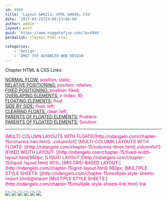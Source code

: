 ```yaml
---
id: 4940
title: 'Layout &#8211; HTML &#038; CSS'
date: '2017-03-21T23:09:13-04:00'
author: admin
layout: post
guid: 'https://www.nuggetofjoy.com/?p=4940'
permalink: /layout-html-css/

categories:
    - 'Design'
    - 'DMET 355 ADVANCED WEB DESIGN'
---
```


Chapter HTML &amp; CSS Links:

[NORMAL FLOW:](http://ndangelo.com/chapter-15/normal-flow.html) <span style="color: #ff007b;">position: static;  
[RELATIVE POSITIONING:](http://ndangelo.com/chapter-15/position-relative.html) position: relative;  
</span>[FIXED POSITIONING: ](http://ndangelo.com/chapter-15/position-fixed.html)<span style="color: #ff007b;">position: fixed;  
</span>[OVERLAPING ELEMENTS:](http://ndangelo.com/chapter-15/z-index.html)<span style="color: #ff007b;"> z-index: 10;  
[FLOATING ELEMENTS:](http://ndangelo.com/chapter-15/float.html) float  
[SIDE BY SIDE:](http://ndangelo.com/chapter-15/float.html) float: left;  
[CLEARING FLOATS: ](http://ndangelo.com/chapter-15/clear.html) clear: left;  
[PARENTS OF FLOATED ELEMENTS:](http://ndangelo.com/chapter-15/float-solution.html) Problem  
[PARENTS OF FLOATED ELEMENTS:](http://ndangelo.com/chapter-15/float-problem.html) Solution</span>

---

<span style="color: #ff007b;">  
[MULTI-COLUMN LAYOUTS WITH FLOATS](http://ndangelo.com/chapter-15/columns-two.html): .column1of2  
[MULTI-COLUMN LAYOUTS WITH FLOATS: ](http://ndangelo.com/chapter-15/columns-three.html).column1of3  
[FIXED WIDTH LAYOUT: ](http://ndangelo.com/chapter-15/fixed-width-layout.html)960px;  
[LIQUID LAYOUT:](http://ndangelo.com/chapter-15/liquid-layout.html) 90%;  
[960 GRID-BASED LAYOUT:](http://ndangelo.com/chapter-15/grid-layout.html) 960px;  
[MULTIPLE STYLE SHEETS: ](http://ndangelo.com/chapter-15/multiple-style-sheets-import.html)@import  
[MULTIPLE STYLE SHEETS:](http://ndangelo.com/chapter-15/multiple-style-sheets-link.html) link</span>

[![](https://image-control-storage.s3.amazonaws.com/blog-images/2017/03/27184152/Binder1_Page_1.jpg)](https://image-control-storage.s3.amazonaws.com/blog-images/2017/03/27184152/Binder1_Page_1.jpg) [![](https://image-control-storage.s3.amazonaws.com/blog-images/2017/03/27184150/Binder1_Page_2.jpg)](https://image-control-storage.s3.amazonaws.com/blog-images/2017/03/27184150/Binder1_Page_2.jpg) [![](https://image-control-storage.s3.amazonaws.com/blog-images/2017/03/27184148/Binder1_Page_3.jpg)](https://image-control-storage.s3.amazonaws.com/blog-images/2017/03/27184148/Binder1_Page_3.jpg) [![](https://image-control-storage.s3.amazonaws.com/blog-images/2017/03/27184146/Binder1_Page_4.jpg)](https://image-control-storage.s3.amazonaws.com/blog-images/2017/03/27184146/Binder1_Page_4.jpg) [![](https://image-control-storage.s3.amazonaws.com/blog-images/2017/03/27184143/Binder1_Page_5.jpg)](https://image-control-storage.s3.amazonaws.com/blog-images/2017/03/27184143/Binder1_Page_5.jpg) [![](https://image-control-storage.s3.amazonaws.com/blog-images/2017/03/27184141/Binder1_Page_6.jpg)](https://image-control-storage.s3.amazonaws.com/blog-images/2017/03/27184141/Binder1_Page_6.jpg)